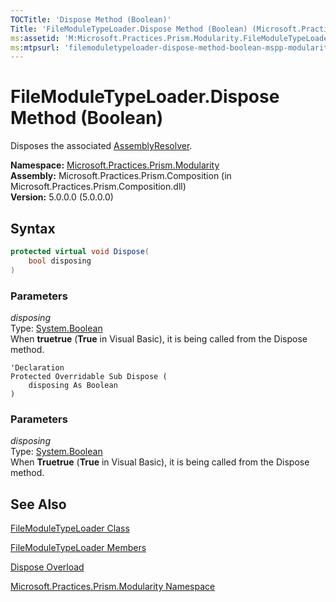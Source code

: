 ```yaml
---
TOCTitle: 'Dispose Method (Boolean)'
Title: 'FileModuleTypeLoader.Dispose Method (Boolean) (Microsoft.Practices.Prism.Modularity)'
ms:assetid: 'M:Microsoft.Practices.Prism.Modularity.FileModuleTypeLoader.Dispose(System.Boolean)'
ms:mtpsurl: 'filemoduletypeloader-dispose-method-boolean-mspp-modularity.md'
---
```


# FileModuleTypeLoader.Dispose Method (Boolean)

Disposes the associated [AssemblyResolver](/patterns-practices/reference/assemblyresolver-class-mspp-modularity).

**Namespace:** [Microsoft.Practices.Prism.Modularity](/patterns-practices/reference/mspp-modularity-namespace)<br/>
**Assembly:** Microsoft.Practices.Prism.Composition (in Microsoft.Practices.Prism.Composition.dll)<br/>
**Version:** 5.0.0.0 (5.0.0.0)

## Syntax
```C#
protected virtual void Dispose(
	bool disposing
)
```

### Parameters

*disposing*  
Type: [System.Boolean](http://msdn.microsoft.com/en-us/library/a28wyd50)  
When **truetrue** (**True** in Visual Basic), it is being called from the Dispose method.


```VB
'Declaration
Protected Overridable Sub Dispose ( 
	disposing As Boolean
)
```

### Parameters

*disposing*  
Type: [System.Boolean](http://msdn.microsoft.com/en-us/library/a28wyd50)  
When **Truetrue** (**True** in Visual Basic), it is being called from the Dispose method.

## See Also

[FileModuleTypeLoader Class](/patterns-practices/reference/filemoduletypeloader-class-mspp-modularity)  

[FileModuleTypeLoader Members](/patterns-practices/reference/filemoduletypeloader-members-mspp-modularity) 

[Dispose Overload](/patterns-practices/reference/filemoduletypeloader-dispose-method-mspp-modularity)  

[Microsoft.Practices.Prism.Modularity Namespace](/patterns-practices/reference/mspp-modularity-namespace)<br/>

